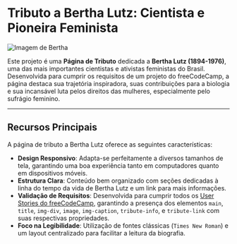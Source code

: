 # Tributo a Bertha Lutz: Cientista e Pioneira Feminista

![Imagem de Bertha](https://amaerj.org.br/wp-content/uploads/2017/03/opcao__LUTZ-1126.jpg)

Este projeto é uma **Página de Tributo** dedicada a **Bertha Lutz (1894-1976)**, uma das mais importantes cientistas e ativistas feministas do Brasil. Desenvolvida para cumprir os requisitos de um projeto do freeCodeCamp, a página destaca sua trajetória inspiradora, suas contribuições para a biologia e sua incansável luta pelos direitos das mulheres, especialmente pelo sufrágio feminino.

---

## Recursos Principais

A página de tributo a Bertha Lutz oferece as seguintes características:

* **Design Responsivo**: Adapta-se perfeitamente a diversos tamanhos de tela, garantindo uma boa experiência tanto em computadores quanto em dispositivos móveis.
* **Estrutura Clara**: Conteúdo bem organizado com seções dedicadas à linha do tempo da vida de Bertha Lutz e um link para mais informações.
* **Validação de Requisitos**: Desenvolvida para cumprir todos os [User Stories do freeCodeCamp](https://www.freecodecamp.org/learn/responsive-web-design/basic-css/build-a-tribute-page), garantindo a presença dos elementos `main`, `title`, `img-div`, `image`, `img-caption`, `tribute-info`, e `tribute-link` com suas respectivas propriedades.
* **Foco na Legibilidade**: Utilização de fontes clássicas (`Times New Roman`) e um layout centralizado para facilitar a leitura da biografia.